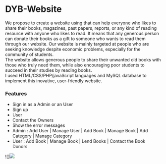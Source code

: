 # DYB-Website
We propose to create a website using that can help everyone who likes to share their books, magazines, past papers, reports, or any kind of reading resource with anyone who likes to read. It means that any generous person can donate their books as a gift to someone who wants to read them through our website. Our website is mainly targeted at people who are seeking knowledge despite economic problems, especially for the community of students. <br>
The website allows generous people to share their unwanted old books with those who truly need them, while also encouraging poor students to succeed in their studies by reading books. <br>
I used HTML/CSS/PHP/javaScript languages and MySQL database to implement this inovative, user-friendly website.

### Features

- Sign in as a Admin or an User
- Sign up
- User
- Contact the Owners
- Show the error messages
- Admin : Add User | Manage User | Add Book | Manage Book | Add Category | Manage Category
- User : Add Book | Manage Book | Lend Books |  Contact the Book Donors

![]<img src="Downloads/web01.PNG">
